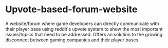 # Upvote-based-forum-website
A website/forum where game developers can directly communicate with their player base using reddit's upvote system to show the most important issues/topics that need to be addressed. Offers an solution to the growing disconnect between gaming companies and their player bases. 

